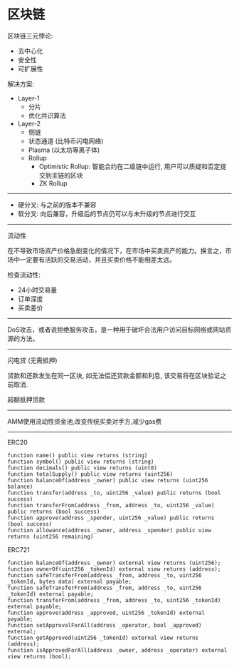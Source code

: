 # 区块链

区块链三元悖论:

* 去中心化
* 安全性
* 可扩展性

解决方案:

* Layer-1
  * 分片
  * 优化共识算法
* Layer-2
  * 侧链
  * 状态通道 (比特币闪电网络)
  * Plasma (以太坊等离子体)
  * Rollup
    * Optimistic Rollup: 智能合约在二级链中运行, 用户可以质疑和否定提交到主链的区块
    * ZK Rollup

----

* 硬分叉: 与之前的版本不兼容
* 软分叉: 向后兼容，升级后的节点仍可以与未升级的节点进行交互

----

流动性

在不导致市场资产价格急剧变化的情况下，在市场中买卖资产的能力。换言之，市场中一定要有活跃的交易活动，并且买卖价格不能相差太远。

检查流动性:

* 24小时交易量
* 订单深度
* 买卖差价

----

DoS攻击，或者说拒绝服务攻击，是一种用于破坏合法用户访问目标网络或网站资源的方法。

----

闪电贷 (无需抵押)

贷款和还款发生在同一区块, 如无法偿还贷款金额和利息, 该交易将在区块验证之前取消.

超额抵押贷款

----

AMM使用流动性资金池,改变传统买卖对手方,减少gas费

----

ERC20

```solidity
function name() public view returns (string)
function symbol() public view returns (string)
function decimals() public view returns (uint8)
function totalSupply() public view returns (uint256)
function balanceOf(address _owner) public view returns (uint256 balance)
function transfer(address _to, uint256 _value) public returns (bool success)
function transferFrom(address _from, address _to, uint256 _value) public returns (bool success)
function approve(address _spender, uint256 _value) public returns (bool success)
function allowance(address _owner, address _spender) public view returns (uint256 remaining)
```

ERC721

```solidity
function balanceOf(address _owner) external view returns (uint256);
function ownerOf(uint256 _tokenId) external view returns (address);
function safeTransferFrom(address _from, address _to, uint256 _tokenId, bytes data) external payable;
function safeTransferFrom(address _from, address _to, uint256 _tokenId) external payable;
function transferFrom(address _from, address _to, uint256 _tokenId) external payable;
function approve(address _approved, uint256 _tokenId) external payable;
function setApprovalForAll(address _operator, bool _approved) external;
function getApproved(uint256 _tokenId) external view returns (address);
function isApprovedForAll(address _owner, address _operator) external view returns (bool);
```
